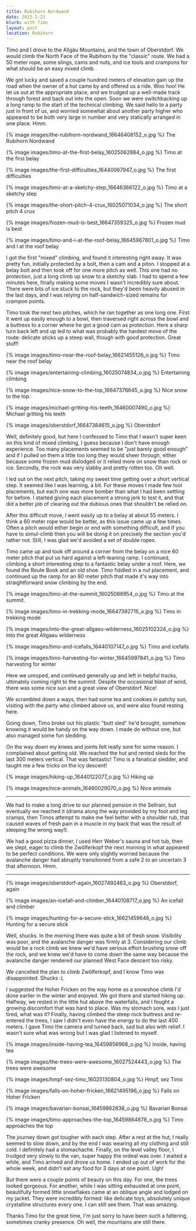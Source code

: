 ```yaml
---
title: Rubihorn Nordwand
date: 2015-2-21
blurb: with Timo
layout: post
location: Rubihorn
---
```


Timo and I drove to the Allgäu Mountains, and the town of Oberstdorf. We would
climb the North Face of the Rubihorn by the "classic" route. We had a 50 meter
rope, some slings, cams and nuts, and ice tools and crampons for what should be
an easy mixed climb.

We got lucky and saved a couple hundred meters of elevation gain up the road
when the owner of a hut came by and offered us a ride. Woo hoo! He let us out at
the appropriate place, and we trudged up a well-made track through forest and
back out into the open. Soon we were switchbacking up a long ramp to the start
of the technical climbing. We said hello to a party just in front of us, and
worried somewhat about another party higher who appeared to be both very large
in number and very statically arranged in one place. Hmm.

{% image images/the-rubihorn-nordwand_16646408152_o.jpg %}
The Rubihorn Nordwand


{% image images/timo-at-the-first-belay_16025062884_o.jpg %}
Timo at the first belay


{% image images/the-first-difficulties_16440067947_o.jpg %}
The first difficulties


{% image images/timo-at-a-sketchy-step_16646366122_o.jpg %}
Timo at a sketchy step



{% image images/the-short-pitch-4-crux_16025071034_o.jpg %}
The short pitch 4 crux



{% image images/frozen-mud-is-best_16647359325_o.jpg %}
Frozen mud is best




{% image images/timo-and-i-at-the-roof-belay_16645967801_o.jpg %}
Timo and I at the roof belay



I got the first "mixed" climbing, and found it interesting right away. It was
pretty fun, initially protected by a bolt, then a cam and a piton. I stopped at
a belay bolt and then took off for one more pitch as well. This one had no
protection, just a long climb up snow to a sketchy slab. I had to spend a few
minutes here, finally making some moves I wasn't incredibly sure about. There
were bits of ice stuck to the rock, but they'd been heavily abused in the last
days, and I was relying on half-sandwich-sized remains for crampon points.

Timo took the next two pitches, which he ran together as one long one. First it
went up easily enough to a bowl, then traversed right across the bowl and a
buttress to a corner where he got a good cam as protection. Here a sharp turn
back left and up led to what was probably the hardest move of the route:
delicate sticks up a steep wall, though with good protection. Great stuff!

{% image images/timo-near-the-roof-belay_16621455126_o.jpg %}
Timo near the roof belay



{% image images/entertaining-climbing_16025074834_o.jpg %}
Entertaining climbing


{% image images/nice-snow-to-the-top_16647376645_o.jpg %}
Nice snow to the top.



{% image images/michael-gritting-his-teeth_16460007490_o.jpg %}
Michael gritting his teeth



{% image images/oberstdorf_16647384615_o.jpg %}
Oberstdorf




Well, definitely good, but here I confessed to Timo that I wasn't super keen on
this kind of mixed climbing, I guess because I don't have enough experience. Too
many placements seemed to be "just barely good enough" and if I pulled on them a
little too long they would sheer through, either because some frozen mud
dislodged or it relied more on snow than rock or ice. Secondly, the rock was
very slabby and pretty rotten too. Oh well.

I led out on the next pitch, taking my sweet time getting over a short vertical
step. It seemed like I was learning, a bit. For these moves I made few tool
placements, but each one was more bomber than what I had been settling for
before. I started giving each placement a strong jerk to test it, and that did a
better job of clearing out the dubious ones that shouldn't be relied on.

After this difficult move, I went easily up to a belay at about 55 meters. I
think a 60 meter rope would be better, as this issue came up a few times. Often
a pitch would either begin or end with something difficult, and if you have to
simul-climb then you will be doing it on precisely the section you'd rather
not. Still, I was glad we'd avoided a set of double ropes.

Timo came up and took off around a corner from the belay on a nice 60 meter
pitch that put us hard against a left-leaning ramp. I continued, climbing a
short interesting step to a fantastic belay under a roof. Here, we found the
Route Book and an old shoe. Timo fiddled in a nut placement, and continued up
the ramp for an 80 meter pitch that made it's way into straightforward snow
climbing by the end.

{% image images/timo-at-the-summit_16025088954_o.jpg %}
Timo at the summit.



{% image images/timo-in-trekking-mode_16647392715_o.jpg %}
Timo in trekking mode


{% image images/into-the-great-allgaeu-wilderness_16025102324_o.jpg %}
Into the great Allgaeu wilderness


{% image images/timo-and-icefalls_16440107147_o.jpg %}
Timo and icefalls



{% image images/timo-harvesting-for-winter_16645997841_o.jpg %}
Timo harvesting for winter




Here we unroped, and continued generally up and left in helpful tracks,
ultimately coming right to the summit. Despite the occasional blast of wind,
there was some nice sun and a great view of Oberstdorf. Nice!

We scrambled down a ways, then had some tea and cookies in patchy sun, visiting
with the party who climbed above us, and were also found resting here.

Going down, Timo broke out his plastic "butt sled" he'd brought, somehow knowing
it would be handy on the way down. I made do without one, but also managed some
fun sledding.

On the way down my knees and joints felt really sore for some reason. I
complained about getting old. We reached the hut and rented sleds for the last
300 meters vertical. That was fantastic! Timo is a fanatical sledder, and taught
me a few tricks on the icy descent!

{% image images/hiking-up_16440122077_o.jpg %}
Hiking up



{% image images/nice-animals_16460029070_o.jpg %}
Nice animals



---

We had to make a long drive to our planned pension in the Sellrain, but
eventually we reached it (drama along the way provided by my foot and leg
cramps, then Timos attempt to make me feel better with a shoulder rub, that
caused waves of fresh pain in a muscle in my back that was the result of
sleeping the wrong way!).

We had a good pizza dinner, I used Herr Weber's sauna and hot tub, then we
slept, eager to climb the Zwölferkopf the next morning in what appeared to be
perfect conditions. We were only slightly worried because the avalanche danger
had abruptly transitioned from a safe 2 to an uncertain 3 that afternoon. Hmm.

---

{% image images/oberstdorf-again_16027492463_o.jpg %}
Oberstdorf, again



{% image images/an-icefall-and-climber_16440108717_o.jpg %}
An icefall and climber



{% image images/hunting-for-a-secure-stick_16621459646_o.jpg %}
Hunting for a secure stick



Well, shucks. In the morning there was quite a bit of fresh snow. Visibility was
poor, and the avalanche danger was firmly at 3. Considering our climb would be a
rock climb we knew we'd have serious effort brushing snow off the rock, and we
knew we'd have to come down the same way because the avalanche danger rendered
our planned West Face descent too risky.

We cancelled the plan to climb Zwölferkopf, and I know Timo was
disappointed. Shucks :(.

I suggested the Hoher Fricken on the way home as a snowshoe climb I'd done
earlier in the winter and enjoyed. We got there and started hiking up. Halfway,
we rested in the little hut above the waterfalls, and I fought a growing
discomfort that was hard to place. Was my stomach sore, was I just tired, what
was it? Finally, having climbed the steep rock buttress and re-entered the
trees, I saw I didn't even have the energy to do the last 400 meters. I gave
Timo the camera and turned back, sad but also with relief. I wasn't sure what
was wrong but I was glad I listened to myself.

{% image images/inside-having-tea_16459856968_o.jpg %}
Inside, having tea


{% image images/the-trees-were-awesome_16027524443_o.jpg %}
The trees were awesome


{% image images/hmpf-sez-timo_16025130804_o.jpg %}
Hmpf, sez Timo



{% image images/falls-on-hoher-fricken_16621495196_o.jpg %}
Falls on Hoher Fricken



{% image images/bavarian-bonsai_16459862838_o.jpg %}
Bavarian Bonsai


{% image images/timo-approaches-the-top_16459864878_o.jpg %}
Timo approaches the top


The journey down got tougher with each step. After a rest at the hut, I really
seemed to slow down, and by the end I was wearing all my clothing and still
cold. I definitely had a stomachache. Finally, on the level valley floor, I
trudged very slowly to the van, super happy the ordeal was over. I waited a
while, and Timo arrived and drove us home. I ended up out of work for the whole
week, and didn't eat any food for 3 days at one point. Ugh!

But there were a couple points of beauty on this day. For one, the trees looked
gorgeous. For another, while I was sitting exhausted at one point, beautifully
formed little snowflakes came at an oblique angle and lodged on my jacket. They
were incredibly formed: like delicate toys, absolutely unique crystalline
structures every one. I can still see them. That was amazing.

Thanks Timo for the great time, I'm just sorry to have been such a faltering,
sometimes cranky presence. Oh well, the mountains are still there.




